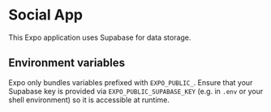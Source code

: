 # Social App

This Expo application uses Supabase for data storage.

## Environment variables

Expo only bundles variables prefixed with `EXPO_PUBLIC_`. Ensure that your Supabase key is provided via `EXPO_PUBLIC_SUPABASE_KEY` (e.g. in `.env` or your shell environment) so it is accessible at runtime.
